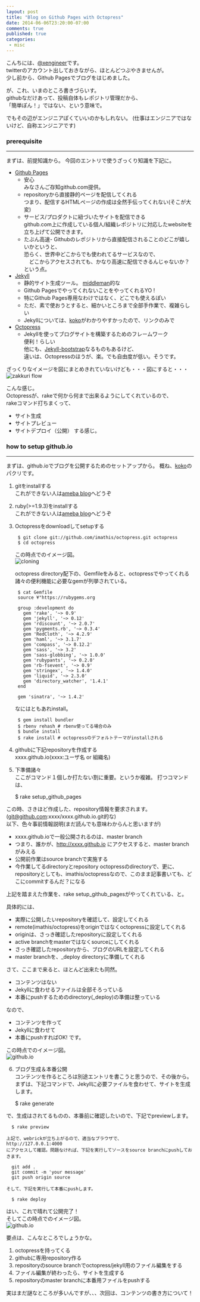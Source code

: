 ```yaml
---
layout: post
title: "Blog on Github Pages with Octopress"
date: 2014-06-06T23:20:00-07:00
comments: true
published: true
categories:
 - misc
---
```



こんちには、[@xengineer](https://twitter.com/xengineer01)です。  
twitterのアカウント出しておきながら、ほとんどつぶやきませんが。  
少し前から、Github Pagesでブログをはじめました。  

が、これ、いまのところ書きづらいす。  
githubなだけあって、投稿自体もレポジトリ管理だから、  
「簡単ぽん！」ではない、という意味で。

でもその辺がエンジニアぽくていいのかもしれない。
(仕事はエンジニアではないけど、自称エンジニアです)

<!-- more -->

### prerequisite
----------

まずは、前提知識から。
今回のエントリで使うざっくり知識を下記に。

- [Github Pages](https://pages.github.com/)  
  - 安心  
    みなさんご存知github.com提供。  
  - repositoryから直接静的ページを配信してくれる  
    つまり、配信するHTMLページの作成は全然手伝ってくれない(そこが大変)  
  - サービス/プロダクトに紐づいたサイトを配信できる  
    github.com上に作成している個人/組織レポジトリに対応したwebsiteを立ち上げて公開できます。  
  - たぶん高速-
    Githubのレポジトリから直接配信されることのどこが嬉しいかというと、  
    恐らく、世界中どこからでも使われてるサービスなので、  
  　どこからアクセスされても、かなり高速に配信できるんじゃないか？という点。  
- [Jekyll](http://jekyllrb.com/)  
  - 静的サイト生成ツール。 [middleman](http://middlemanapp.com/)的な  
  - Github PagesでやってくれないことをやってくれるYO !  
  - 特にGithub Pages専用なわけではなく、どこでも使えるぽい  
  - ただ、素で使おうとすると、細かいところまで全部手作業で、複雑らしい  
  - Jekyllについては、[koko](http://melborne.github.io/2012/05/13/first-step-of-jekyll/)がわかりやすかったので、リンクのみで
- [Octopress](http://octopress.org/)  
  - Jekyllを使ってブログサイトを構築するためのフレームワーク  
    便利！らしい  
    他にも、[Jekyll-bootstrap](http://jekyllbootstrap.com/)なるものもあるけど、  
    違いは、Octopressのほうが、楽。でも自由度が低い。そうです。  

ざっくりなイメージを図にまとめきれていないけども・・・図にすると・・・  
![zakkuri flow](http://blog.branch4.pw/images/2014/06/jekyll_octopress_flow.png)  

こんな感じ。  
Octopressが、rakeで何から何まで出来るようにしてくれているので、  
rakeコマンド打ちまくって、
- サイト生成
- サイトプレビュー
- サイトデプロイ（公開）
する感じ。

### how to setup github.io
----------
まずは、github.ioでブログを公開するためのセットアップから。
概ね、[koko](http://octopress.org/docs/setup/)のパクリです。

1. gitをinstallする  
  これができない人は[ameba blog](http://ameba.jp)へどうぞ
2. ruby(>=1.9.3)をinstallする  
  これができない人は[ameba blog](http://ameba.jp)へどうぞ
3. Octopressをdownloadしてsetupする

        $ git clone git://github.com/imathis/octopress.git octopress  
        $ cd octopress

    この時点でのイメージ図。  
    ![cloning](http://blog.branch4.pw/images/2014/06/detailed_figures_installing_octopress1.png)  

    octopress directory配下の、Gemfileをみると、octopressでやってくれる  
    諸々の便利機能に必要なgemが列挙されている。

        $ cat Gemfile
        source ¥"https://rubygems.org  

        group :development do  
          gem 'rake', '~> 0.9'  
          gem 'jekyll', '~> 0.12'  
          gem 'rdiscount', '~> 2.0.7'  
          gem 'pygments.rb', '~> 0.3.4'  
          gem 'RedCloth', '~> 4.2.9'  
          gem 'haml', '~> 3.1.7'  
          gem 'compass', '~> 0.12.2'  
          gem 'sass', '~> 3.2'  
          gem 'sass-globbing', '~> 1.0.0'  
          gem 'rubypants', '~> 0.2.0'  
          gem 'rb-fsevent', '~> 0.9'  
          gem 'stringex', '~> 1.4.0'  
          gem 'liquid', '~> 2.3.0'  
          gem 'directory_watcher', '1.4.1'  
        end  

        gem 'sinatra', '~> 1.4.2'  

    なにはともあれinstall。

        $ gem install bundler
        $ rbenv rehash # rbenv使ってる場合のみ
        $ bundle install
        $ rake install # octopressのデフォルトテーマがinstallされる


4. githubに下記repositoryを作成する  
  xxxx.github.io(xxxx:ユーザ名 or 組織名)  

5. 下準備諸々  
  ここがコマンド１個しか打たない割に重要。というか複雑。
  打つコマンドは、

      $ rake setup_github_pages

  この時、さきほど作成した、repository情報を要求されます。(git@github.com:xxxx/xxxx.github.io.git的な)  
  以下、色々事前情報説明(まだ読んでも意味わからんと思いますが)  
  - xxxx.github.ioで一般公開されるのは、master branch  
  - つまり、誰かが、http://xxxx.github.io にアクセスすると、master branchがみえる  
  - 公開前作業はsource branchで実施する  
  - 今作業してるdirectoryとrepository
    octopressのdirectoryで、更に、repositoryとしても、imathis/octopressなので、このまま記事書いても、どこにcommitするんだ？になる  

  上記を踏まえた作業を、rake setup_github_pagesがやってくれている、と。  

  具体的には、  

  - 実際に公開したいrepositoryを確認して、設定してくれる
  - remote(imathis/octopress)をoriginではなくoctopressに設定してくれる
  - originは、さっき確認したrepositoryに設定してくれる
  - active branchをmasterではなくsourceにしてくれる
  - さっき確認したrepositoryから、ブログのURLを設定してくれる
  - master branchを、_deploy directoryに準備してくれる  

  さて、ここまで来ると、ほとんど出来たも同然。  
  - コンテンツはない
  - Jekyllに食わせるファイルは全部そろっている
  - 本番にpushするためのdirectory(_deploy)の準備は整っている

  なので、
  - コンテンツを作って
  - Jekyllに食わせて
  - 本番にpushすればOK!
  です。

  この時点でのイメージ図。  
  ![github.io](http://blog.branch4.pw/images/2014/06/detailed_figures_installing_octopress2.png)  


6. ブログ生成＆本番公開  
  コンテンツを作るところは別途エントリを書こうと思うので、その後から。  
  まずは、下記コマンドで、Jekyllに必要ファイルを食わせて、サイトを生成します。  

      $ rake generate

  で、生成はされてるものの、本番前に確認したいので、下記でpreviewします。  

      $ rake preview

    上記で、webrickが立ち上がるので、適当なブラウザで、  
    http://127.0.0.1:4000  
    にアクセスして確認。問題なければ、下記を実行してソースをsource branchにpushしておきます。

      git add .
      git commit -m 'your message'
      git push origin source

    そして、下記を実行して本番にpushします。

      $ rake deploy

はい、これで晴れて公開完了！  
そしてこの時点でのイメージ図。  
![github.io](http://blog.branch4.pw/images/2014/06/detailed_figures_installing_octopress3.png)  

要点は、こんなところでしょうかな。  

1. octopressを持ってくる  
2. githubに専用repository作る  
3. repositoryのsource branchでoctopress/jekyll用のファイル編集をする  
4. ファイル編集が終わったら、サイトを生成する  
5. repositoryのmaster branchに本番用ファイルをpushする  

実はまだ謎なところが多いんですが、、、次回は、コンテンツの書き方について！
